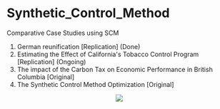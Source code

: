 # Synthetic_Control_Method
Comparative Case Studies using SCM


1. German reunification [Replication] (Done)
2. Estimating the Effect of California's Tobacco Control Program [Replication] (Ongoing)
3. The impact of the Carbon Tax on Economic Performance in British Columbia [Original]
4. The Synthetic Control Method Optimization [Original]  
  
    
  
  
<p align="center"> 
<img src="https://github.com/Tahahaha7/Synthetic_Control_Method/blob/master/output_14_0.png">
</p>
